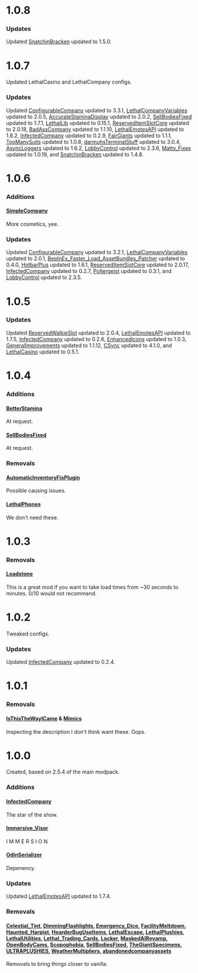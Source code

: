 # 1.0.8

### Updates

Updated [SnatchinBracken](https://thunderstore.io/c/lethal-company/p/readthisifbad/SnatchinBracken/) updated to 1.5.0.

# 1.0.7

Updated LethalCasino and LethalCompany configs.

### Updates

Updated [ConfigurableCompany](https://thunderstore.io/c/lethal-company/p/AMRV/ConfigurableCompany/) updated to 3.3.1, [LethalCompanyVariables](https://thunderstore.io/c/lethal-company/p/AMRV/LethalCompanyVariables/) updated to 2.0.5, [AccurateStaminaDisplay](https://thunderstore.io/c/lethal-company/p/ButteryStancakes/AccurateStaminaDisplay/) updated to 2.0.2, [SellBodiesFixed](https://thunderstore.io/c/lethal-company/p/Entity378/SellBodiesFixed/) updated to 1.7.1, [LethalLib](https://thunderstore.io/c/lethal-company/p/Evaisa/LethalLib/) updated to 0.15.1, [ReservedItemSlotCore](https://thunderstore.io/c/lethal-company/p/FlipMods/ReservedItemSlotCore/) updated to 2.0.18, [BadAssCompany](https://thunderstore.io/c/lethal-company/p/Gemumoddo/BadAssCompany/) updated to 1.1.10, [LethalEmotesAPI](https://thunderstore.io/c/lethal-company/p/Gemumoddo/LethalEmotesAPI/) updated to 1.8.2, [InfectedCompany](https://thunderstore.io/c/lethal-company/p/InfectedCompany/InfectedCompany/) updated to 0.2.9, [FairGiants](https://thunderstore.io/c/lethal-company/p/LegoMaster3650/FairGiants/) updated to 1.1.1, [TooManySuits](https://thunderstore.io/c/lethal-company/p/Verity/TooManySuits/) updated to 1.0.8, [darmuhsTerminalStuff](https://thunderstore.io/c/lethal-company/p/darmuh/darmuhsTerminalStuff/) updated to 3.0.4, [AsyncLoggers](https://thunderstore.io/c/lethal-company/p/mattymatty/AsyncLoggers/) updated to 1.6.2, [LobbyControl](https://thunderstore.io/c/lethal-company/p/mattymatty/LobbyControl/) updated to 2.3.6, [Matty_Fixes](https://thunderstore.io/c/lethal-company/p/mattymatty/Matty_Fixes/) updated to 1.0.19, and [SnatchinBracken](https://thunderstore.io/c/lethal-company/p/readthisifbad/SnatchinBracken/) updated to 1.4.8.

# 1.0.6

### Additions

#### [SimpleCompany](https://thunderstore.io/c/lethal-company/p/Smxrez/SimpleCompany/)

More cosmetics, yee.

### Updates

Updated [ConfigurableCompany](https://thunderstore.io/c/lethal-company/p/AMRV/ConfigurableCompany/) updated to 3.2.1, [LethalCompanyVariables](https://thunderstore.io/c/lethal-company/p/AMRV/LethalCompanyVariables/) updated to 2.0.1, [BepInEx_Faster_Load_AssetBundles_Patcher](https://thunderstore.io/c/lethal-company/p/DiFFoZ/BepInEx_Faster_Load_AssetBundles_Patcher/) updated to 0.4.0, [HotbarPlus](https://thunderstore.io/c/lethal-company/p/FlipMods/HotbarPlus/) updated to 1.6.1, [ReservedItemSlotCore](https://thunderstore.io/c/lethal-company/p/FlipMods/ReservedItemSlotCore/) updated to 2.0.17, [InfectedCompany](https://thunderstore.io/c/lethal-company/p/InfectedCompany/InfectedCompany/) updated to 0.2.7, [Poltergeist](https://thunderstore.io/c/lethal-company/p/coderCleric/Poltergeist/) updated to 0.3.1, and [LobbyControl](https://thunderstore.io/c/lethal-company/p/mattymatty/LobbyControl/) updated to 2.3.5.

# 1.0.5

### Updates

Updated [ReservedWalkieSlot](https://thunderstore.io/c/lethal-company/p/FlipMods/ReservedWalkieSlot/) updated to 2.0.4, [LethalEmotesAPI](https://thunderstore.io/c/lethal-company/p/Gemumoddo/LethalEmotesAPI/) updated to 1.7.5, [InfectedCompany](https://thunderstore.io/c/lethal-company/p/InfectedCompany/InfectedCompany/) updated to 0.2.6, [EnhancedIcons](https://thunderstore.io/c/lethal-company/p/Nilaier/EnhancedIcons/) updated to 1.0.3, [GeneralImprovements](https://thunderstore.io/c/lethal-company/p/ShaosilGaming/GeneralImprovements/) updated to 1.1.12, [CSync](https://thunderstore.io/c/lethal-company/p/Sigurd/CSync/) updated to 4.1.0, and [LethalCasino](https://thunderstore.io/c/lethal-company/p/mrgrm7/LethalCasino/) updated to 0.5.1.

# 1.0.4

### Additions

#### [BetterStamina](https://thunderstore.io/c/lethal-company/p/FlipMods/BetterStamina/)

At request.

#### [SellBodiesFixed](https://thunderstore.io/c/lethal-company/p/Entity378/SellBodiesFixed/)

At request.

### Removals

#### [AutomaticInventoryFixPlugin](https://thunderstore.io/c/lethal-company/p/TestAccount666/AutomaticInventoryFixPlugin/)

Possible causing issues.

#### [LethalPhones](https://thunderstore.io/c/lethal-company/p/Scoops/LethalPhones/)

We don't need these.

# 1.0.3

### Removals

#### [Loadstone](https://thunderstore.io/c/lethal-company/p/AdiBTW/Loadstone/)

This is a great mod if you want to take load times from ~30 seconds to minutes. 0/10 would not recommend.

# 1.0.2

Tweaked configs.

### Updates

Updated [InfectedCompany](https://thunderstore.io/c/lethal-company/p/InfectedCompany/InfectedCompany/) updated to 0.2.4.

# 1.0.1

### Removals

#### [IsThisTheWayICame](https://thunderstore.io/c/lethal-company/p/Electric131/IsThisTheWayICame/) & [Mimics](https://thunderstore.io/c/lethal-company/p/x753/Mimics/)

Inspecting the description I don't think want these. Oops.

# 1.0.0

Created, based on 2.5.4 of the main modpack.

### Additions

#### [InfectedCompany](https://thunderstore.io/c/lethal-company/p/InfectedCompany/InfectedCompany/)

The star of the show.

#### [Immersive_Visor](https://thunderstore.io/c/lethal-company/p/Woecust/Immersive_Visor/)

I M M E R S I O N

#### [OdinSerializer](https://thunderstore.io/c/lethal-company/p/Lordfirespeed/OdinSerializer/)

Depenency.

### Updates

Updated [LethalEmotesAPI](https://thunderstore.io/c/lethal-company/p/Gemumoddo/LethalEmotesAPI/) updated to 1.7.4.

### Removals

#### [Celestial_Tint](https://thunderstore.io/c/lethal-company/p/sfDesat/Celestial_Tint/), [DimmingFlashlights](https://thunderstore.io/c/lethal-company/p/blink9803/DimmingFlashlights/), [Emergency_Dice](https://thunderstore.io/c/lethal-company/p/Theronguard/Emergency_Dice/), [FacilityMeltdown](https://thunderstore.io/c/lethal-company/p/loaforc/FacilityMeltdown/), [Haunted_Harpist](https://thunderstore.io/c/lethal-company/p/Bob123/Haunted_Harpist/), [HoarderBugUseItems](https://thunderstore.io/c/lethal-company/p/mattplays/HoarderBugUseItems/), [LethalEscape](https://thunderstore.io/c/lethal-company/p/xCeezy/LethalEscape/), [LethalPlushies](https://thunderstore.io/c/lethal-company/p/Nuts/LethalPlushies/), [LethalUtilities](https://thunderstore.io/c/lethal-company/p/kyxino/LethalUtilities/), [Lethal_Trading_Cards](https://thunderstore.io/c/lethal-company/p/ModusInteractive/Lethal_Trading_Cards/), [Locker](https://thunderstore.io/c/lethal-company/p/zealsprince/Locker/), [MaskedAIRevamp](https://thunderstore.io/c/lethal-company/p/Piggy/MaskedAIRevamp/), [OpenBodyCams](https://thunderstore.io/c/lethal-company/p/Zaggy1024/OpenBodyCams/), [Scopophobia](https://thunderstore.io/c/lethal-company/p/jaspercreations/Scopophobia/), [SellBodiesFixed](https://thunderstore.io/c/lethal-company/p/Entity378/SellBodiesFixed/), [TheGiantSpecimens](https://thunderstore.io/c/lethal-company/p/XuXiaolan/TheGiantSpecimens/), [ULTRAPLUSHIES](https://thunderstore.io/c/lethal-company/p/Scintesto/ULTRAPLUSHIES/), [WeatherMultipliers](https://thunderstore.io/c/lethal-company/p/Blorb/WeatherMultipliers/), [abandonedcompanyassets](https://thunderstore.io/c/lethal-company/p/Sconeys/abandonedcompanyassets/)

Removals to bring things closer to vanilla.